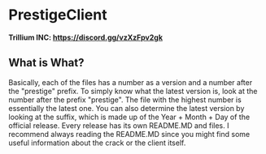 # PrestigeClient

**Trillium INC: https://discord.gg/vzXzFpv2gk**

## What is What?
Basically, each of the files has a number as a version and a number after the "prestige" prefix. To simply know what the latest version is, look at the number after the prefix "prestige". The file with the highest number is essentially the latest one. You can also determine the latest version by looking at the suffix, which is made up of the Year + Month + Day of the official release. Every release has its own README.MD and files. I recommend always reading the README.MD since you might find some useful information about the crack or the client itself.
